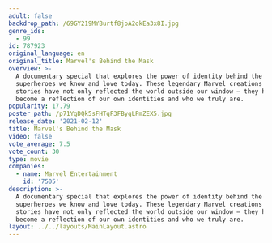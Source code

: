 ```yaml
---
adult: false
backdrop_path: /69GY219MYBurtf8joA2okEa3x8I.jpg
genre_ids:
  - 99
id: 787923
original_language: en
original_title: Marvel's Behind the Mask
overview: >-
  A documentary special that explores the power of identity behind the iconic
  superheroes we know and love today. These legendary Marvel creations and
  stories have not only reflected the world outside our window – they have
  become a reflection of our own identities and who we truly are.
popularity: 17.79
poster_path: /p71YgDQk5sFHTqF3FBygLPmZEX5.jpg
release_date: '2021-02-12'
title: Marvel's Behind the Mask
video: false
vote_average: 7.5
vote_count: 30
type: movie
companies:
  - name: Marvel Entertainment
    id: '7505'
description: >-
  A documentary special that explores the power of identity behind the iconic
  superheroes we know and love today. These legendary Marvel creations and
  stories have not only reflected the world outside our window – they have
  become a reflection of our own identities and who we truly are.
layout: ../../layouts/MainLayout.astro
---
```


